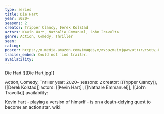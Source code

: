 ```yaml
---
type: series
title: Die Hart
year: 2020–
seasons: 2
creator: Tripper Clancy, Derek Kolstad
actors: Kevin Hart, Nathalie Emmanuel, John Travolta
genre: Action, Comedy, Thriller
seen:
rating: 
poster: https://m.media-amazon.com/images/M/MV5BZmJiMjQwM2UtYTY2YS00ZTk2LTgzNTAtNDYxOTA1ZGJjNWViXkEyXkFqcGdeQXVyMTE5OTM1MjU3._V1_SX300.jpg
trailer_embed: Could not find trailer.
availability:
---
```

Die Hart
![[Die Hart.jpg]]

Action, Comedy, Thriller
year: 2020–
seasons: 2
creator: [[Tripper Clancy]], [[Derek Kolstad]]
actors: [[Kevin Hart]], [[Nathalie Emmanuel]], [[John Travolta]]
availability:

Kevin Hart - playing a version of himself - is on a death-defying quest to become an action star.
wiki: 



